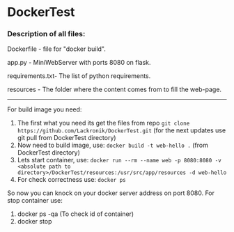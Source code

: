 # DockerTest

### Description of all files:

Dockerfile	- file for "docker build".

app.py		- MiniWebServer with ports 8080 on flask.

requirements.txt- The list of python requirements.

resources	- The folder where the content comes from to fill the web-page.

---------------------------------
For build image you need:
1. The first what you need its get the files from repo
 `git clone https://github.com/Lackronik/DockerTest.git` (for the next updates use git pull from DockerTest directory)
2. Now need to build image, use: `docker build -t web-hello .` (from DockerTest directory)
3. Lets start container, use: `docker run --rm --name web -p 8080:8080 -v <absolute path to directory>/DockerTest/resources:/usr/src/app/resources -d web-hello`
4. For check correctness use: `docker ps`

So now you can knock on your docker server address on port 8080.
For stop container use:
1. docker ps -qa (To check id of container)
2. docker stop <id of container>
